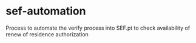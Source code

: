# sef-automation
 Process to automate the verify process into SEF.pt to check availability of renew of residence authorization
